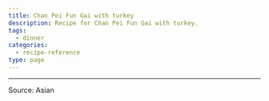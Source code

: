 ```yaml
---
title: Chan Pei Fun Gai with turkey
description: Recipe for Chan Pei Fun Gai with turkey.
tags:
  - dinner
categories:
  - recipe-reference
type: page
---
```


---

Source: Asian